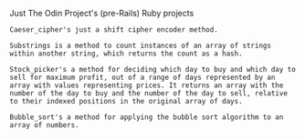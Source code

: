 Just The Odin Project's (pre-Rails) Ruby projects

    Caeser_cipher's just a shift cipher encoder method.

    Substrings is a method to count instances of an array of strings within another string, which returns the count as a hash.

    Stock_picker's a method for deciding which day to buy and which day to sell for maximum profit, out of a range of days represented by an array with values representing prices. It returns an array with the number of the day to buy and the number of the day to sell, relative to their indexed positions in the original array of days.

    Bubble_sort's a method for applying the bubble sort algorithm to an array of numbers.
